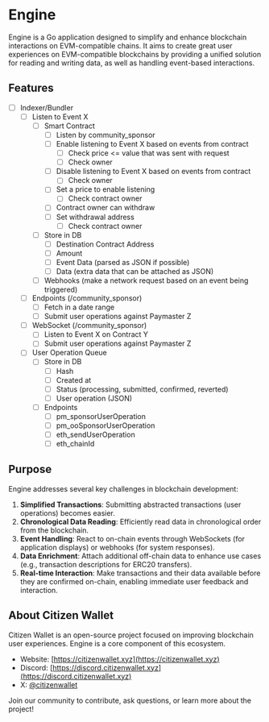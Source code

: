 # Engine

Engine is a Go application designed to simplify and enhance blockchain interactions on EVM-compatible chains. It aims to create great user experiences on EVM-compatible blockchains by providing a unified solution for reading and writing data, as well as handling event-based interactions.

## Features

- [ ] Indexer/Bundler
  - [ ] Listen to Event X
    - [ ] Smart Contract
      - [ ] Listen by community_sponsor
      - [ ] Enable listening to Event X based on events from contract
        - [ ] Check price <= value that was sent with request
        - [ ] Check owner
      - [ ] Disable listening to Event X based on events from contract
        - [ ] Check owner
      - [ ] Set a price to enable listening
        - [ ] Check contract owner
      - [ ] Contract owner can withdraw
      - [ ] Set withdrawal address
        - [ ] Check contract owner
    - [ ] Store in DB
      - [ ] Destination Contract Address
      - [ ] Amount
      - [ ] Event Data (parsed as JSON if possible)
      - [ ] Data (extra data that can be attached as JSON)
    - [ ] Webhooks (make a network request based on an event being triggered)
  - [ ] Endpoints (/community_sponsor)
    - [ ] Fetch in a date range
    - [ ] Submit user operations against Paymaster Z
  - [ ] WebSocket (/community_sponsor)
    - [ ] Listen to Event X on Contract Y
    - [ ] Submit user operations against Paymaster Z
  - [ ] User Operation Queue
    - [ ] Store in DB
      - [ ] Hash
      - [ ] Created at
      - [ ] Status (processing, submitted, confirmed, reverted)
      - [ ] User operation (JSON)
    - [ ] Endpoints
      - [ ] pm_sponsorUserOperation
      - [ ] pm_ooSponsorUserOperation
      - [ ] eth_sendUserOperation
      - [ ] eth_chainId

## Purpose

Engine addresses several key challenges in blockchain development:

1. **Simplified Transactions**: Submitting abstracted transactions (user operations) becomes easier.
2. **Chronological Data Reading**: Efficiently read data in chronological order from the blockchain.
3. **Event Handling**: React to on-chain events through WebSockets (for application displays) or webhooks (for system responses).
4. **Data Enrichment**: Attach additional off-chain data to enhance use cases (e.g., transaction descriptions for ERC20 transfers).
5. **Real-time Interaction**: Make transactions and their data available before they are confirmed on-chain, enabling immediate user feedback and interaction.

## About Citizen Wallet

Citizen Wallet is an open-source project focused on improving blockchain user experiences. Engine is a core component of this ecosystem.

- Website: [https://citizenwallet.xyz](https://citizenwallet.xyz)
- Discord: [https://discord.citizenwallet.xyz](https://discord.citizenwallet.xyz)
- X: [@citizenwallet](https://x.com/citizenwallet)

Join our community to contribute, ask questions, or learn more about the project!
